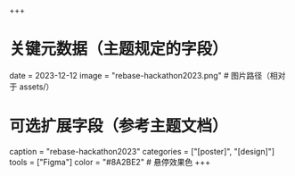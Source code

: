 +++
# 关键元数据（主题规定的字段）
date =  2023-12-12
image = "rebase-hackathon2023.png"  # 图片路径（相对于 assets/）

# 可选扩展字段（参考主题文档）
caption =  "rebase-hackathon2023"
categories =  ["[poster]", "[design]"]
tools =  ["Figma"]
color = "#8A2BE2"  # 悬停效果色
+++